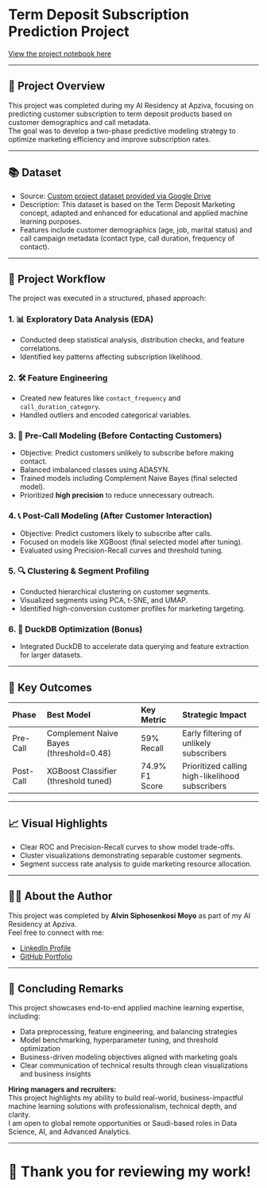 # Term Deposit Subscription Prediction Project

[View the project notebook here](https://github.com/AlvinSMoyo/8Pl5KRkI1SP3AL13)

---

## 📌 Project Overview

This project was completed during my AI Residency at Apziva, focusing on predicting customer subscription to term deposit products based on customer demographics and call metadata.  
The goal was to develop a two-phase predictive modeling strategy to optimize marketing efficiency and improve subscription rates.

---
## 📚 Dataset

- Source: [Custom project dataset provided via Google Drive](https://drive.google.com/file/d/1EW-XMnGfxn-qzGtGPa3v_C63Yqj2aGf7)
- Description: This dataset is based on the Term Deposit Marketing concept, adapted and enhanced for educational and applied machine learning purposes.
- Features include customer demographics (age, job, marital status) and call campaign metadata (contact type, call duration, frequency of contact).

---
## 🚀 Project Workflow

The project was executed in a structured, phased approach:

### 1. 📊 Exploratory Data Analysis (EDA)
- Conducted deep statistical analysis, distribution checks, and feature correlations.
- Identified key patterns affecting subscription likelihood.

### 2. 🛠️ Feature Engineering
- Created new features like `contact_frequency` and `call_duration_category`.
- Handled outliers and encoded categorical variables.

### 3. 🧪 Pre-Call Modeling (Before Contacting Customers)
- Objective: Predict customers unlikely to subscribe before making contact.
- Balanced imbalanced classes using ADASYN.
- Trained models including Complement Naive Bayes (final selected model).
- Prioritized **high precision** to reduce unnecessary outreach.

### 4. 📞 Post-Call Modeling (After Customer Interaction)
- Objective: Predict customers likely to subscribe after calls.
- Focused on models like XGBoost (final selected model after tuning).
- Evaluated using Precision-Recall curves and threshold tuning.

### 5. 🔍 Clustering & Segment Profiling
- Conducted hierarchical clustering on customer segments.
- Visualized segments using PCA, t-SNE, and UMAP.
- Identified high-conversion customer profiles for marketing targeting.

### 6. 🚀 DuckDB Optimization (Bonus)
- Integrated DuckDB to accelerate data querying and feature extraction for larger datasets.

---
## 🎯 Key Outcomes

| Phase | Best Model | Key Metric | Strategic Impact |
|:------|:-----------|:-----------|:-----------------|
| Pre-Call | Complement Naive Bayes (threshold=0.48) | 59% Recall | Early filtering of unlikely subscribers |
| Post-Call | XGBoost Classifier (threshold tuned) | 74.9% F1 Score | Prioritized calling high-likelihood subscribers |

---

## 📈 Visual Highlights

- Clear ROC and Precision-Recall curves to show model trade-offs.
- Cluster visualizations demonstrating separable customer segments.
- Segment success rate analysis to guide marketing resource allocation.

---

## 👨‍💻 About the Author

This project was completed by **Alvin Siphosenkosi Moyo** as part of my AI Residency at Apziva.  
Feel free to connect with me:

- [LinkedIn Profile](https://www.linkedin.com/in/alvin-moyo-5a711021)
- [GitHub Portfolio](https://github.com/AlvinSMoyo)

---

## 💼 Concluding Remarks

This project showcases end-to-end applied machine learning expertise, including:

- Data preprocessing, feature engineering, and balancing strategies
- Model benchmarking, hyperparameter tuning, and threshold optimization
- Business-driven modeling objectives aligned with marketing goals
- Clear communication of technical results through clean visualizations and business insights

**Hiring managers and recruiters:**  
This project highlights my ability to build real-world, business-impactful machine learning solutions with professionalism, technical depth, and clarity.  
I am open to global remote opportunities or Saudi-based roles in Data Science, AI, and Advanced Analytics.

---

# 🚀 Thank you for reviewing my work!
